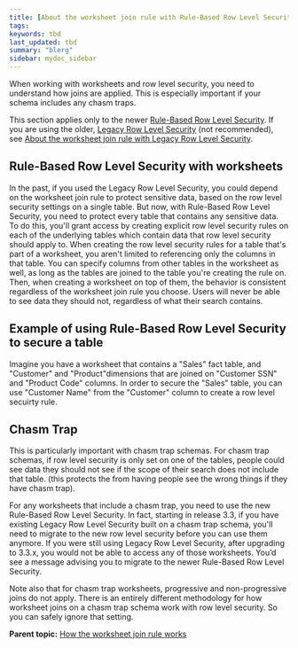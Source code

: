```yaml
---
title: [About the worksheet join rule with Rule-Based Row Level Security]
tags: 
keywords: tbd
last_updated: tbd
summary: "blerg"
sidebar: mydoc_sidebar
---
```

When working with worksheets and row level security, you need to understand how joins are applied. This is especially important if your schema includes any chasm traps.

This section applies only to the newer [Rule-Based Row Level Security](../data_security/new_row_level_security.html#). If you are using the older, [Legacy Row Level Security](../data_security/about_legacy_row_security.html#) (not recommended), see [About the worksheet join rule with Legacy Row Level Security](joins_and_row_level_security.html#).

## Rule-Based Row Level Security with worksheets

In the past, if you used the Legacy Row Level Security, you could depend on the worksheet join rule to protect sensitive data, based on the row level security settings on a single table. But now, with Rule-Based Row Level Security, you need to protect every table that contains any sensitive data. To do this, you'll grant access by creating explicit row level security rules on each of the underlying tables which contain data that row level security should apply to. When creating the row level security rules for a table that's part of a worksheet, you aren't limited to referencing only the columns in that table. You can specify columns from other tables in the worksheet as well, as long as the tables are joined to the table you're creating the rule on. Then, when creating a worksheet on top of them, the behavior is consistent regardless of the worksheet join rule you choose. Users will never be able to see data they should not, regardless of what their search contains.

## Example of using Rule-Based Row Level Security to secure a table

Imagine you have a worksheet that contains a "Sales" fact table, and "Customer" and "Product"dimensions that are joined on "Customer SSN" and "Product Code" columns. In order to secure the "Sales" table, you can use "Customer Name" from the "Customer" column to create a row level secuirty rule.

## Chasm Trap

This is particularly important with chasm trap schemas. For chasm trap schemas, if row level security is only set on one of the tables, people could see data they should not see if the scope of their search does not include that table. (this protects the from having people see the wrong things if they have chasm trap).

For any worksheets that include a chasm trap, you need to use the new Rule-Based Row Level Security. In fact, starting in release 3.3, if you have existing Legacy Row Level Security built on a chasm trap schema, you'll need to migrate to the new row level security before you can use them anymore. If you were still using Legacy Row Level Security, after upgrading to 3.3.x, you would not be able to access any of those worksheets. You’d see a message advising you to migrate to the newer Rule-Based Row Level Security.

Note also that for chasm trap worksheets, progressive and non-progressive joins do not apply. There is an entirely different methodology for how worksheet joins on a chasm trap schema work with row level security. So you can safely ignore that setting.

**Parent topic:** [How the worksheet join rule works](../../admin/worksheets/progressive_joins.html)
